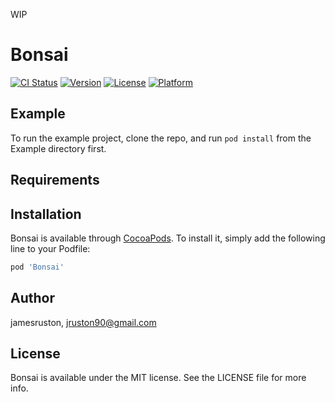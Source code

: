 WIP

# Bonsai

[![CI Status](https://img.shields.io/travis/jamesruston/Bonsai.svg?style=flat)](https://travis-ci.org/jamesruston/Bonsai)
[![Version](https://img.shields.io/cocoapods/v/Bonsai.svg?style=flat)](https://cocoapods.org/pods/Bonsai)
[![License](https://img.shields.io/cocoapods/l/Bonsai.svg?style=flat)](https://cocoapods.org/pods/Bonsai)
[![Platform](https://img.shields.io/cocoapods/p/Bonsai.svg?style=flat)](https://cocoapods.org/pods/Bonsai)

## Example

To run the example project, clone the repo, and run `pod install` from the Example directory first.

## Requirements

## Installation

Bonsai is available through [CocoaPods](https://cocoapods.org). To install
it, simply add the following line to your Podfile:

```ruby
pod 'Bonsai'
```

## Author

jamesruston, jruston90@gmail.com

## License

Bonsai is available under the MIT license. See the LICENSE file for more info.
